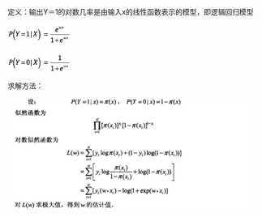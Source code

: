 定义：输出Y＝1的对数几率是由输入x的线性函数表示的模型，即逻辑回归模型

![](/assets/logit.png)

![](/assets/logit=0.png)

求解方法：

![](/assets/L%28w%29.png)



